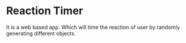 # Reaction Timer

It is a web based app. Which will time the reaction of user by randomly generating different objects.
